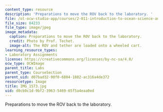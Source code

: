 ```yaml
---
content_type: resource
description: 'Preparations to move the ROV back to the laboratory. '
file: /ol-ocw-studio-app/courses/2-011-introduction-to-ocean-science-and-engineering-spring-2006/d0cb0c1d9bf23963546965f5a4eaa0ed_IMG_1573.jpg
file_size: 84233
file_type: image/jpeg
image_metadata:
  caption: Preparations to move the ROV back to the laboratory.
  credit: Photo by Prof. Techet.
  image-alt: The ROV and tether are loaded onto a wheeled cart.
learning_resource_types:
- Laboratory Assignments
license: https://creativecommons.org/licenses/by-nc-sa/4.0/
ocw_type: OCWImage
parent_title: Labs
parent_type: CourseSection
parent_uid: d07bad32-90f0-6804-1882-ac316a4de372
resourcetype: Image
title: IMG_1573.jpg
uid: d0cb0c1d-9bf2-3963-5469-65f5a4eaa0ed
---
```

Preparations to move the ROV back to the laboratory. 